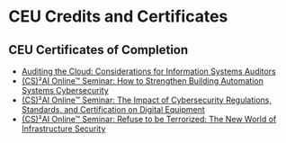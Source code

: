 <h1>CEU Credits and Certificates</h1>

<h2>CEU Certificates of Completion</h2>

- [Auditing the Cloud: Considerations for Information Systems Auditors](https://github.com/user-attachments/assets/e451c2a2-da8a-4f9b-b700-e172d1a28ec4)
- [(CS)²AI Online™ Seminar: How to Strengthen Building Automation Systems Cybersecurity](https://github.com/user-attachments/assets/5c12656c-e5ba-4a32-833e-5939f9ff3086)
- [(CS)²AI Online™ Seminar: The Impact of Cybersecurity Regulations, Standards, and Certification on Digital Equipment](https://github.com/user-attachments/assets/372f2cd5-0609-4d9f-9fc6-a92d4e65dfcb)
- [(CS)²AI Online™ Seminar: Refuse to be Terrorized: The New World of Infrastructure Security]()

